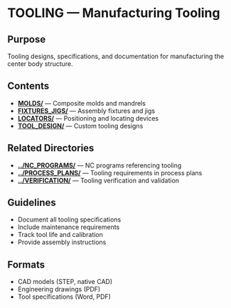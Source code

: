 # TOOLING — Manufacturing Tooling

## Purpose
Tooling designs, specifications, and documentation for manufacturing the center body structure.

## Contents
- **[MOLDS/](MOLDS/)** — Composite molds and mandrels
- **[FIXTURES_JIGS/](FIXTURES_JIGS/)** — Assembly fixtures and jigs
- **[LOCATORS/](LOCATORS/)** — Positioning and locating devices
- **[TOOL_DESIGN/](TOOL_DESIGN/)** — Custom tooling designs

## Related Directories
- **[../NC_PROGRAMS/](../NC_PROGRAMS/)** — NC programs referencing tooling
- **[../PROCESS_PLANS/](../PROCESS_PLANS/)** — Tooling requirements in process plans
- **[../VERIFICATION/](../VERIFICATION/)** — Tooling verification and validation

## Guidelines
- Document all tooling specifications
- Include maintenance requirements
- Track tool life and calibration
- Provide assembly instructions

## Formats
- CAD models (STEP, native CAD)
- Engineering drawings (PDF)
- Tool specifications (Word, PDF)
